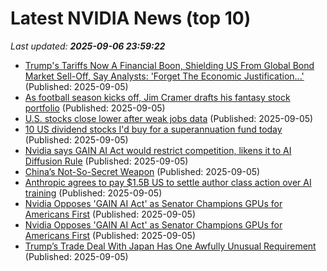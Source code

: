 # Latest NVIDIA News (top 10)
_Last updated: **2025-09-06 23:59:22**_

- [Trump's Tariffs Now A Financial Boon, Shielding US From Global Bond Market Sell-Off, Say Analysts: 'Forget The Economic Justification...'](https://finance.yahoo.com/news/trumps-tariffs-now-financial-boon-233059105.html) (Published: 2025-09-05)
- [As football season kicks off, Jim Cramer drafts his fantasy stock portfolio](https://www.cnbc.com/2025/09/05/as-football-season-kicks-off-jim-cramer-drafts-his-fantasy-stock-portfolio.html) (Published: 2025-09-05)
- [U.S. stocks close lower after weak jobs data](https://www.thestar.com.my/news/world/2025/09/06/us-stocks-close-lower-after-weak-jobs-data) (Published: 2025-09-05)
- [10 US dividend stocks I'd buy for a superannuation fund today](https://www.fool.com.au/2025/09/06/10-us-dividend-stocks-id-buy-for-a-superannuation-fund-today/) (Published: 2025-09-05)
- [Nvidia says GAIN AI Act would restrict competition, likens it to AI Diffusion Rule](https://www.livemint.com/companies/news/nvidia-says-gain-ai-act-would-restrict-competition-likens-it-to-ai-diffusion-rule-11757109751447.html) (Published: 2025-09-05)
- [China’s Not-So-Secret Weapon](https://dailyreckoning.com/chinas-not-so-secret-weapon/) (Published: 2025-09-05)
- [Anthropic agrees to pay $1.5B US to settle author class action over AI training](https://www.cbc.ca/news/business/anthropic-ai-copyright-settlement-1.7626707) (Published: 2025-09-05)
- [Nvidia Opposes 'GAIN AI Act' as Senator Champions GPUs for Americans First](https://uk.pcmag.com/graphics-cards/159935/nvidia-opposes-gain-ai-act-as-senator-champions-gpus-for-americans-first) (Published: 2025-09-05)
- [Nvidia Opposes 'GAIN AI Act' as Senator Champions GPUs for Americans First](https://me.pcmag.com/en/graphics-cards/32092/nvidia-opposes-gain-ai-act-as-senator-champions-gpus-for-americans-first) (Published: 2025-09-05)
- [Trump’s Trade Deal With Japan Has One Awfully Unusual Requirement](https://newrepublic.com/post/200087/trump-trade-deal-japan) (Published: 2025-09-05)

